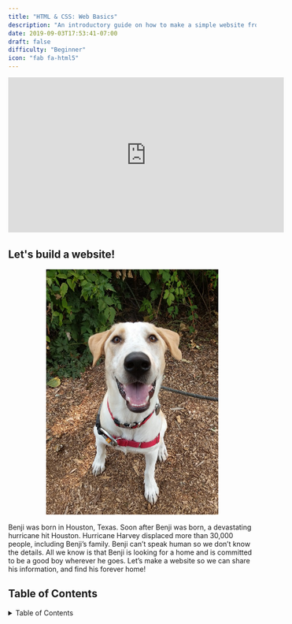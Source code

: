 ```yaml
---
title: "HTML & CSS: Web Basics"
description: "An introductory guide on how to make a simple website from scratch"
date: 2019-09-03T17:53:41-07:00
draft: false
difficulty: "Beginner"
icon: "fab fa-html5"
---
```


<p style="text-align: center;"><iframe width="560" height="315" src="https://www.youtube.com/embed/Rstw0s7ws4Q" title="YouTube video player" frameborder="0" allow="accelerometer; autoplay; clipboard-write; encrypted-media; gyroscope; picture-in-picture" allowfullscreen></iframe></p>

## Let's build a website!

<p style="text-align: center; "><img src="media/meet-benji-sm.jpg?classes=border,shadow" alt="Benji the Dog" width="350"/></p>

Benji was born in Houston, Texas. Soon after Benji was born, a devastating hurricane hit Houston. Hurricane Harvey displaced more than 30,000 people, including Benji’s family. Benji can’t speak human so we don’t know the details. All we know is that Benji is looking for a home and is committed to be a good boy wherever he goes. Let’s make a website so we can share his information, and find his forever home!

## Table of Contents

<details close>
<summary>Table of Contents</summary>
{{% children /%}}
</details>
